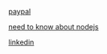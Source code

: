 [paypal](https://www.paypal-engineering.com/2013/11/22/node-js-at-paypal)



[need to know about nodejs](http://readwrite.com/2013/11/07/what-you-need-to-know-about-nodejs#awesm=~ooTLhSW5UyAWLM)


[linkedin](http://venturebeat.com/2011/08/16/linkedin-node/)
